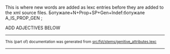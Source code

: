 This is where new words are added as lexc entries before they are
added to the xml source files.
Ботужале+N+Prop+SP+Gen+Indef:ботужале A_IS_PROP_GEN ;

ADD ADJECTIVES BELOW

* * *

<small>This (part of) documentation was generated from [src/fst/stems/genitive_attributes.lexc](https://github.com/giellalt/lang-myv/blob/main/src/fst/stems/genitive_attributes.lexc)</small>

---

